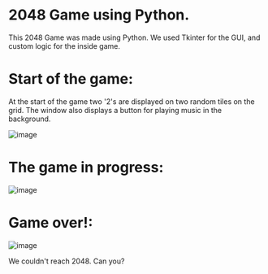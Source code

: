 # 2048 Game using Python.

This 2048 Game was made using Python. We used Tkinter for the GUI, and custom logic for the inside game.

# Start of the game:
At the start of the game two '2's are displayed on two random tiles on the grid. The window also displays a button for playing music in the background.

![image](https://github.com/Dhairya004/A3-Team-4-Python-Mini-Project-2048-Game/assets/84791206/8eeaa2ef-1a32-4ab9-91a3-37e913d4933a)

# The game in progress:
![image](https://github.com/Dhairya004/A3-Team-4-Python-Mini-Project-2048-Game/assets/84791206/6ad49d57-bc6b-4d16-9914-33d9b69f461d)

# Game over!:
![image](https://github.com/Dhairya004/A3-Team-4-Python-Mini-Project-2048-Game/assets/84791206/6b15e3b2-8e67-4c73-97b9-e6e67b8dac6f)

We couldn't reach 2048. Can you?
